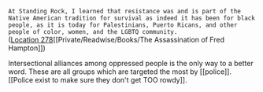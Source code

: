 `At Standing Rock, I learned that resistance was and is part of the Native American tradition for survival as indeed it has been for black people, as it is today for Palestinians, Puerto Ricans, and other people of color, women, and the LGBTQ community.` ([Location 278](https://readwise.io/to_kindle?action=open&asin=B07XSGL8YX&location=278)[[Private/Readwise/Books/The Assassination of Fred Hampton]])
  
  Intersectional alliances among oppressed people is the only way to a better word. These are all groups which are targeted the most by [[police]]. [[Police exist to make sure they don't get TOO rowdy]].
